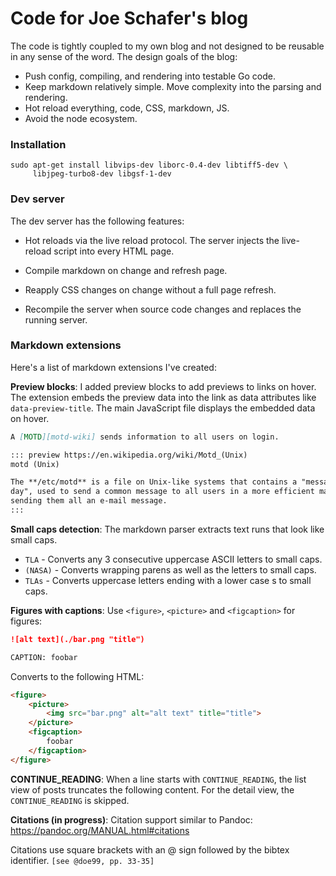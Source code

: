 # Code for Joe Schafer's blog

The code is tightly coupled to my own blog and not designed to be reusable in
any sense of the word. The design goals of the blog:

- Push config, compiling, and rendering into testable Go code.
- Keep markdown relatively simple. Move complexity into the parsing and rendering.
- Hot reload everything, code, CSS, markdown, JS.
- Avoid the node ecosystem. 

### Installation

```shell script
sudo apt-get install libvips-dev liborc-0.4-dev libtiff5-dev \
     libjpeg-turbo8-dev libgsf-1-dev
```

### Dev server

The dev server has the following features:

- Hot reloads via the live reload protocol. The server injects the live-reload script into every HTML page.

- Compile markdown on change and refresh page.

- Reapply CSS changes on change without a full page refresh.

- Recompile the server when source code changes and replaces the 
  running server.

### Markdown extensions

Here's a list of markdown extensions I've created:

**Preview blocks**: I added preview blocks to add previews to links on hover. The
extension embeds the preview data into the link as data attributes like
`data-preview-title`. The main JavaScript file displays the embedded data on
hover.

```markdown
A [MOTD][motd-wiki] sends information to all users on login.

::: preview https://en.wikipedia.org/wiki/Motd_(Unix)
motd (Unix)

The **/etc/motd** is a file on Unix-like systems that contains a "message of the
day", used to send a common message to all users in a more efficient manner than
sending them all an e-mail message.
:::
```

**Small caps detection**: The markdown parser extracts text runs that look like
small caps.

- `TLA` - Converts any 3 consecutive uppercase ASCII letters to small caps.
- `(NASA)` - Converts wrapping parens as well as the letters to small caps.
- `TLAs` - Converts uppercase letters ending with a lower case s to small caps.

**Figures with captions**: Use `<figure>`, `<picture>` and `<figcaption>` for
figures:

```markdown
![alt text](./bar.png "title")

CAPTION: foobar
```

Converts to the following HTML:

```html
<figure>
    <picture>
        <img src="bar.png" alt="alt text" title="title">
    </picture>
    <figcaption>
        foobar
    </figcaption>
</figure>
```

**CONTINUE_READING**: When a line starts with `CONTINUE_READING`, the list view
of posts truncates the following content. For the detail view, the 
`CONTINUE_READING` is skipped.

**Citations (in progress)**: Citation support similar to Pandoc: https://pandoc.org/MANUAL.html#citations


Citations use square brackets with an @ sign followed by the bibtex identifier.
`[see @doe99, pp. 33-35]`


